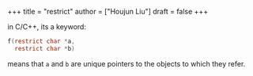 +++
title = "restrict"
author = ["Houjun Liu"]
draft = false
+++

in C/C++, its a keyword:

```C
f(restrict char *a,
  restrict char *b)
```

means that `a` and `b` are unique pointers to the objects to which they refer.
